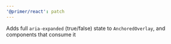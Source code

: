 ```yaml
---
'@primer/react': patch
---
```


Adds full `aria-expanded` (true/false) state to `AnchoredOverlay`, and components that consume it
